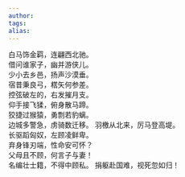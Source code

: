 ```yaml
---
author:
tags: 
alias:
---
```

白马饰金羁，连翩西北驰。  
借问谁家子，幽并游侠儿。  
少小去乡邑，扬声沙漠垂。  
宿昔秉良弓，楛矢何参差。  
控弦破左的，右发摧月支。  
仰手接飞猱，俯身散马蹄。  
狡捷过猴猿，勇剽若豹螭。  
边城多警急，虏骑数迁移。
羽檄从北来，厉马登高堤。  
长驱蹈匈奴，左顾凌鲜卑。  
弃身锋刃端，性命安可怀？  
父母且不顾，何言子与妻！  
名编壮士籍，不得中顾私。
捐躯赴国难，视死忽如归！